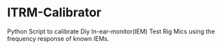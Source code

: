 # ITRM-Calibrator
Python Script to calibrate Diy In-ear-monitor(IEM) Test Rig Mics using the frequency response of known IEMs.
